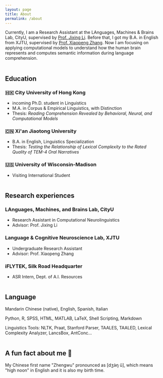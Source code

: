 ```yaml
---
layout: page
title: About
permalink: /about
---
```

Currently, I am a Research Assistant at the LAnguages, Machines & Brains Lab, CityU, supervised by [Prof. Jixing Li](https://jixing-li.github.io/). Before that, I got my B.A. in English from XJTU, supervised by [Prof. Xiaopeng Zhang](http://gr.xjtu.edu.cn/en/web/zhangxp). Now I am focusing on applying computational models to understand how the human brain represents and computes semantic information during language comprehension.
<br><br>

## Education
### 🇭🇰 City University of Hong Kong
- incoming Ph.D. student in Linguistics
- M.A. in Corpus & Empirical Linguistics, with Distinction
- Thesis: _Reading Comprehension Revealed by Behavioral, Neural, and Computational Models_

### 🇨🇳 Xi'an Jiaotong University
-  B.A. in English, Linguistics Specialization
- Thesis: _Testing the Relationship of Lexical Complexity to the Rated Quality of TEM-4 Oral Narratives_

### 🇺🇸 University of Wisconsin-Madison
- Visiting International Student
<br><br>

## Research experiences
### LAnguages, Machines, and Brains Lab, CityU
-  Research Assistant in Computational Neurolinguistics
- Advisor: Prof. Jixing Li

### Language & Cognitive Neuroscience Lab, XJTU
-  Undergraduate Research Assistant
- Advisor: Prof. Xiaopeng Zhang

### iFLYTEK, Silk Road Headquarter
- ASR Intern, Dept. of A.I. Resources
<br><br>

## Language
Mandarin Chinese (native), English, Spanish, Italian

Python, R, SPSS, HTML, MATLAB, LaTeX, Shell Scripting, Markdown

Linguistics Tools: NLTK, Praat, Stanford Parser, TAALES, TAALED, Lexical Complexity Analyzer, LancsBox, AntConc...
<br><br>
## A fun fact about me 🥳
My Chinese first name "Zhengwu" pronounced as [dʒə̀ŋ ǔ], which means "high noon" in English and it is also my birth time.  
